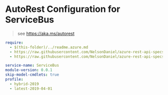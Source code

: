 # AutoRest Configuration for ServiceBus

> see https://aka.ms/autorest

``` yaml
require: 
  - $(this-folder)/../readme.azure.md
  - https://raw.githubusercontent.com/NelsonDaniel/azure-rest-api-specs/multiapi/specification/servicebus/resource-manager/readme.enable-multi-api.md
  - https://raw.githubusercontent.com/NelsonDaniel/azure-rest-api-specs/multiapi/specification/servicebus/resource-manager/readme.md

service-name: ServiceBus
module-version: 0.0.1
skip-model-cmdlets: true
profile: 
  - hybrid-2019
  - latest-2019-04-01
```